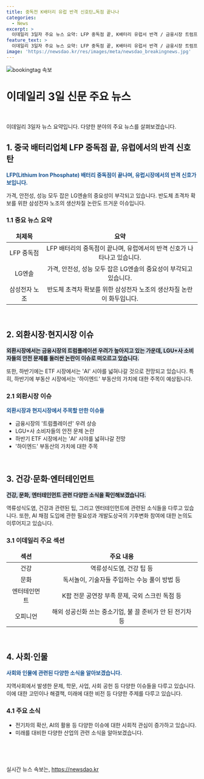 ```yaml
---
title: 중독전 K배터리 유럽 반격 신호탄…독점 끝나나
categories:
  - News
excerpt: >
  이데일리 3일자 주요 뉴스 요약: LFP 중독점 끝, K배터리 유럽서 반격 / 금융시장 트럼프 발작 우려 / 최저임금 차등 적용 불발 / 6월 물가 11개월만에 최저 / 눈물처럼 흐르는 장맛비 / 美국채금리 상승에도 줍줍 / 野, 채 해병 특검법 강행 / 北, 아웅산 테러 1년 후 만난 北 / 중부발전 스타트, AI홈쇼핑 진화 / 삼바 3축 전략 수주 / 삼성 AI 랠리 / 최저임금·임대료 또 뛰면 더는 못버텨 - 편의점주 / 김재중·권은비·옥택연…일 스크린도 접수 제출
feature_text: >
  이데일리 3일자 주요 뉴스 요약: LFP 중독점 끝, K배터리 유럽서 반격 / 금융시장 트럼프 발작 우려 / 최저임금 차등 적용 불발 / 6월 물가 11개월만에 최저 / 눈물처럼 흐르는 장맛비 / 美국채금리 상승에도 줍줍 / 野, 채 해병 특검법 강행 / 北, 아웅산 테러 1년 후 만난 北 / 중부발전 스타트, AI홈쇼핑 진화 / 삼바 3축 전략 수주 / 삼성 AI 랠리 / 최저임금·임대료 또 뛰면 더는 못버텨 - 편의점주 / 김재중·권은비·옥택연…일 스크린도 접수 제출
image: 'https://newsdao.kr/res/images/meta/newsdao_breakingnews.jpg'
---
```


<p><img src="https://newsdao.kr/res/images/meta/newsdao_breakingnews.jpg" alt="bookingtag 속보" /></p>

<h1 data-ke-size="size16"><b>이데일리 3일 신문 주요 뉴스</b></h1>

<p data-ke-size="size16">&nbsp;</p>

<p>이데일리 3일자 뉴스 요약입니다. 다양한 분야의 주요 뉴스를 살펴보겠습니다.</p>

<h2 data-ke-size="size26">1. 중국 배터리업체 LFP 중독점 끝, 유럽에서의 반격 신호 탄</h2>

<p><span style="color: #1a5490;"><b>LFP(Lithium Iron Phosphate) 배터리 중독점이 끝나며, 유럽시장에서의 반격 신호가 보입니다. </b></span></p>

<p>가격, 안전성, 성능 모두 잡은 LG엔솔의 중요성이 부각되고 있습니다. 반도체 초격차 확보를 위한 삼성전자 노조의 생산차질 논란도 뜨거운 이슈입니다.</p>

<h3>1.1 중요 뉴스 요약</h3>

<table>
<thead>
<tr>
<td style="text-align: center; height: 17px;"><b>처제목</b></td>
<td style="text-align: center; height: 17px;"><b>요약</b></td>
</tr>
</thead>
<tbody>
<tr>
<td style="text-align: center; height: 17px;">LFP 중독점</td>
<td style="text-align: center; height: 17px;">LFP 배터리의 중독점이 끝나며, 유럽에서의 반격 신호가 나타나고 있습니다.</td>
</tr>
<tr>
<td style="text-align: center; height: 17px;">LG엔솔</td>
<td style="text-align: center; height: 17px;">가격, 안전성, 성능 모두 잡은 LG엔솔의 중요성이 부각되고 있습니다.</td>
</tr>
<tr>
<td style="text-align: center; height: 17px;">삼성전자 노조</td>
<td style="text-align: center; height: 17px;">반도체 초격차 확보를 위한 삼성전자 노조의 생산차질 논란이 화두입니다.</td>
</tr>
</tbody>
</table>

<p data-ke-size="size16">&nbsp;</p>

<h2 data-ke-size="size26">2. 외환시장·현지시장 이슈</h2>

<p><span style="background-color: #21538527;"><b>외환시장에서는 금융시장의 트럼플레이션 우려가 높아지고 있는 가운데, LGU+사 소비자들의 안전 문제를 둘러싼 논란이 이슈로 떠오르고 있습니다.</b></span></p>

<p>또한, 하반기에는 ETF 시장에서는 'AI' 시야를 넓혀나갈 것으로 전망되고 있습니다. 특히, 하반기에 부동산 시장에서는 '하이엔드' 부동산의 가치에 대한 주목이 예상됩니다.</p>

<h3>2.1 외환시장 이슈</h3>

<p><span style="color: #1a5490;"><b>외환시장과 현지시장에서 주목할 만한 이슈들</b></span></p>

<ul>
<li>금융시장의 '트럼플레이션' 우려 상승</li>
<li>LGU+사 소비자들의 안전 문제 논란</li>
<li>하반기 ETF 시장에서는 'AI' 시야를 넓혀나갈 전망</li>
<li>'하이엔드' 부동산의 가치에 대한 주목</li>
</ul>

<p data-ke-size="size16">&nbsp;</p>

<h2 data-ke-size="size26">3. 건강·문화·엔터테인먼트</h2>

<p><span style="background-color: #21538527;"><b>건강, 문화, 엔터테인먼트 관련 다양한 소식을 확인해보겠습니다.</b></span></p>

<p>역류성식도염, 건강과 관련된 팁, 그리고 엔터테인먼트에 관련된 소식들을 다루고 있습니다. 또한, AI 채점 도입에 관한 필요성과 개발도상국의 기후변화 참여에 대한 논의도 이루어지고 있습니다.</p>

<h3>3.1 이데일리 주요 섹션</h3>

<table>
<thead>
<tr>
<td style="text-align: center; height: 17px;"><b>섹션</b></td>
<td style="text-align: center; height: 17px;"><b>주요 내용</b></td>
</tr>
</thead>
<tbody>
<tr>
<td style="text-align: center; height: 17px;">건강</td>
<td style="text-align: center; height: 17px;">역류성식도염, 건강 팁 등</td>
</tr>
<tr>
<td style="text-align: center; height: 17px;">문화</td>
<td style="text-align: center; height: 17px;">독서놀이, 기술자들 주입하는 수능 풀이 방법 등</td>
</tr>
<tr>
<td style="text-align: center; height: 17px;">엔터테인먼트</td>
<td style="text-align: center; height: 17px;">K팝 전문 공연장 부족 문제, 국외 스크린 독점 등</td>
</tr>
<tr>
<td style="text-align: center; height: 17px;">오피니언</td>
<td style="text-align: center; height: 17px;">해외 성공신화 쓰는 중소기업, 불 끌 준비가 안 된 전기차 등</td>
</tr>
</tbody>
</table>

<p data-ke-size="size16">&nbsp;</p>

<h2 data-ke-size="size26">4. 사회·인물</h2>

<p><span style="color: #1a5490;"><b>사회와 인물에 관련된 다양한 소식을 알아보겠습니다.</b></span></p>

<p>지역사회에서 발생한 문제, 학문, 사업, 사회 공헌 등 다양한 이슈들을 다루고 있습니다. 이에 대한 고민이나 해결책, 미래에 대한 비전 등 다양한 주제를 다루고 있습니다.</p>

<h3>4.1 주요 소식</h3>

<ul>
<li>전기차의 확산, AI의 활용 등 다양한 이슈에 대한 사회적 관심이 증가하고 있습니다.</li>
<li>미래를 대비한 다양한 산업의 관련 소식을 알아보겠습니다.</li>
</ul>

<p data-ke-size="size16">&nbsp;</p>

<p data-ke-size="size16">&nbsp;</p>
실시간 뉴스 속보는, <a href="https://newsdao.kr" rel="dofollow">https://newsdao.kr</a>


